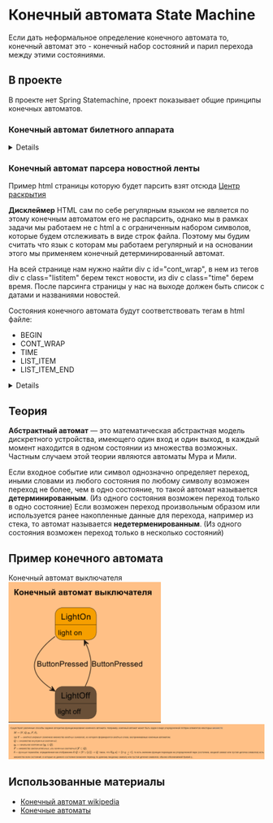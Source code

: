 # Конечный автомата State Machine

Если дать неформальное определение конечного автомата то,
<br>конечный автомат это - конечный набор состояний и парил перехода между этими состояниями.

## В проекте

В проекте нет Spring Statemachine, проект показывает общие принципы конечных автоматов.

### Конечный автомат билетного аппарата
<details>
<img src="img_2.png" alt="drawing" style="width:300px;"/>
</details>

### Конечный автомат парсера новостной ленты

Пример html страницы которую будет парсить взят отсюда [Центр раскрытия](https://www.e-disclosure.ru/vse-novosti)

**Дисклеймер**
HTML сам по себе регулярным языком не является по этому конечным автоматом его не распарсить,
однако мы в рамках задачи мы работаем не с html а с ограниченным набором символов, которые
будем отслеживать в виде строк файла. Поэтому мы будим считать что язык с которам мы работаем регулярный
и на основании этого мы применяем конечный детерминированный автомат.

На всей странице нам нужно найти div c id="cont_wrap", в нем из тегов div c class="listitem" берем текст новости,
из div с class="time" берем время. После парсинга страницы у нас на выходе должен быть список
с датами и названиями новостей.

Состояния конечного автомата будут соответствовать тегам в html файле:

- BEGIN
- CONT_WRAP
- TIME
- LIST_ITEM
- LIST_ITEM_END

<details>
</details>

## Теория

**Абстрактный автомат** — это математическая абстрактная модель дискретного устройства,
имеющего один вход и один выход, в каждый момент находится в одном состоянии из множества возможных.
<br>Частным случаем этой теории являются автоматы Мура и Мили.

Если входное событие или символ однозначно определяет переход, иными словами из любого состояния
по любому символу возможен переход не более, чем в одно состояние,
то такой автомат называется **детерминированным**.
(Из одного состояния возможен переход только в одно состояние)
Если возможен переход произвольным образом или используется ранее накопленные данные для перехода,
например из стека, то автомат называется **недетерменированным**.
(Из одного состояния возможен переход только в несколько состояний)

## Пример конечного автомата

Конечный автомат выключателя
<img src="img.png" alt="drawing" style="width:300px;"/>
![img_1.png](img_1.png)

## Использованные материалы

- [Конечный автомат wikipedia](https://ru.wikipedia.org/wiki/%D0%9A%D0%BE%D0%BD%D0%B5%D1%87%D0%BD%D1%8B%D0%B9_%D0%B0%D0%B2%D1%82%D0%BE%D0%BC%D0%B0%D1%82)
- [Конечные автоматы](https://ps-group.github.io/compilers/fsm)